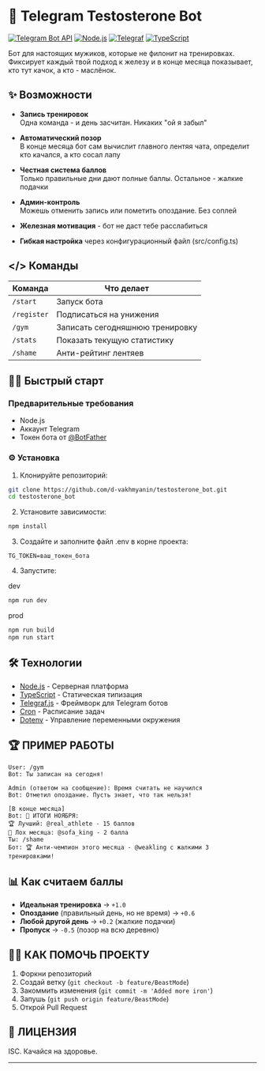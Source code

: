# 💪 Telegram Testosterone Bot

[![Telegram Bot API](https://img.shields.io/badge/Telegram_Bot_API-2.0-blue.svg)](https://core.telegram.org/bots/api)
[![Node.js](https://img.shields.io/badge/Node.js-18%2B-green.svg)](https://nodejs.org/)
[![Telegraf](https://img.shields.io/badge/Telegraf-4.x-blueviolet.svg)](https://telegraf.js.org/)
[![TypeScript](https://img.shields.io/badge/TypeScript-4%2B-blue.svg)](https://www.typescriptlang.org/)

Бот для настоящих мужиков, которые не филонит на тренировках. Фиксирует каждый твой подход к железу и в конце месяца показывает, кто тут качок, а кто - маслёнок.

## ✨ Возможности

-   **Запись тренировок**  
    Одна команда - и день засчитан. Никаких "ой я забыл"

-   **Автоматический позор**  
    В конце месяца бот сам вычислит главного лентяя чата, определит кто качался, а кто сосал лапу

-   **Честная система баллов**  
    Только правильные дни дают полные баллы. Остальное - жалкие подачки

-   **Админ-контроль**  
    Можешь отменить запись или пометить опоздание. Без соплей
-   **Железная мотивация** - бот не даст тебе расслабиться
-   **Гибкая настройка** через конфигурационный файл (src/config.ts)

## </> Команды

| Команда     | Что делает                      |
| ----------- | ------------------------------- |
| `/start`    | Запуск бота                     |
| `/register` | Подписаться на унижения         |
| `/gym`      | Записать сегодняшнюю тренировку |
| `/stats`    | Показать текущую статистику     |
| `/shame`    | Анти-рейтинг лентяев            |

## 🏋️‍♂️ Быстрый старт

### Предварительные требования

-   Node.js
-   Аккаунт Telegram
-   Токен бота от [@BotFather](https://t.me/BotFather)

### ⚙️ Установка

1. Клонируйте репозиторий:

```bash
git clone https://github.com/d-vakhmyanin/testosterone_bot.git
cd testosterone_bot
```

2. Установите зависимости:

```bash
npm install
```

3. Создайте и заполните файл .env в корне проекта:

```env
TG_TOKEN=ваш_токен_бота
```

4. Запустите:

dev

```bash
npm run dev
```

prod

```bash
npm run build
npm run start
```

## 🛠 Технологии

-   [Node.js](https://nodejs.org/) - Серверная платформа
-   [TypeScript](https://www.typescriptlang.org/) - Статическая типизация
-   [Telegraf.js](https://telegraf.js.org/) - Фреймворк для Telegram ботов
-   [Cron](https://www.npmjs.com/package/cron) - Расписание задач
-   [Dotenv](https://github.com/motdotla/dotenv) - Управление переменными окружения

## 🏆 ПРИМЕР РАБОТЫ

```
User: /gym
Bot: Ты записан на сегодня!

Admin (ответом на сообщение): Время считать не научился
Bot: Отметил опоздание. Пусть знает, что так нельзя!

[В конце месяца]
Bot: 📅 ИТОГИ НОЯБРЯ:
🏆 Лучший: @real_athlete - 15 баллов
💩 Лох месяца: @sofa_king - 2 балла
Ты: /shame
Бот: 🏆 Анти-чемпион этого месяца - @weakling с жалкими 3 тренировками!
```

## 📊 Как считаем баллы

-   **Идеальная тренировка** → `+1.0`
-   **Опоздание** (правильный день, но не время) → `+0.6`
-   **Любой другой день** → `+0.2` (жалкие подачки)
-   **Пропуск** → `-0.5` (позор на всю деревню)

## 🤜🤛 КАК ПОМОЧЬ ПРОЕКТУ

1. Форкни репозиторий
2. Создай ветку (`git checkout -b feature/BeastMode`)
3. Закоммить изменения (`git commit -m 'Added more iron'`)
4. Запушь (`git push origin feature/BeastMode`)
5. Открой Pull Request

## 📜 ЛИЦЕНЗИЯ

ISC. Качайся на здоровье.

---
